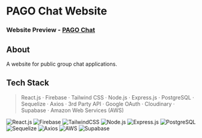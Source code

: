 # PAGO Chat Website

### Website Preview - [PAGO Chat](https://www.youtube.com/watch?v=6P2-WxCXTGc&t=10s&ab_channel=FauzanDPrasetyo)

## About

A website for public group chat applications.

## Tech Stack

> React.js · Firebase · Tailwind CSS · Node.js · Express.js · PostgreSQL · Sequelize · Axios · 3rd Party API · Google OAuth · Cloudinary · Supabase · Amazon Web Services (AWS)

![React.js](https://img.shields.io/badge/React-20232A?style=for-the-badge&logo=react&logoColor=61DAFB)
![Firebase](https://img.shields.io/badge/firebase-ffca28?style=for-the-badge&logo=firebase&logoColor=black)
![TailwindCSS](https://img.shields.io/badge/Tailwind_CSS-38B2AC?style=for-the-badge&logo=tailwind-css&logoColor=white)
![Node.js](https://img.shields.io/badge/Node%20js-339933?style=for-the-badge&logo=nodedotjs&logoColor=white)
![Express.js](https://img.shields.io/badge/Express%20js-000000?style=for-the-badge&logo=express&logoColor=white)
![PostgreSQL](https://img.shields.io/badge/PostgreSQL-316192?style=for-the-badge&logo=postgresql&logoColor=white)
![Sequelize](https://img.shields.io/badge/Sequelize-52B0E7?style=for-the-badge&logo=Sequelize&logoColor=white)
![Axios](https://img.shields.io/badge/axios-671ddf?&style=for-the-badge&logo=axios&logoColor=white)
![AWS](https://img.shields.io/badge/Amazon_AWS-FF9900?style=for-the-badge&logo=amazonaws&logoColor=white)
![Supabase](https://img.shields.io/badge/Supabase-181818?style=for-the-badge&logo=supabase&logoColor=white)
